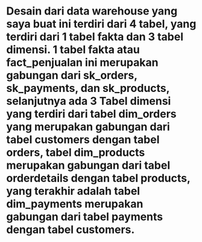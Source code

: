# Desain dari data warehouse yang saya buat ini terdiri dari 4 tabel, yang terdiri dari 1 tabel fakta dan 3 tabel dimensi. 1 tabel fakta atau fact_penjualan ini merupakan gabungan dari sk_orders, sk_payments, dan sk_products, selanjutnya ada 3 Tabel dimensi yang terdiri dari tabel dim_orders yang merupakan gabungan dari tabel customers dengan tabel orders, tabel dim_products merupakan gabungan dari tabel orderdetails dengan tabel products, yang terakhir adalah tabel dim_payments merupakan gabungan dari tabel payments dengan tabel customers.
